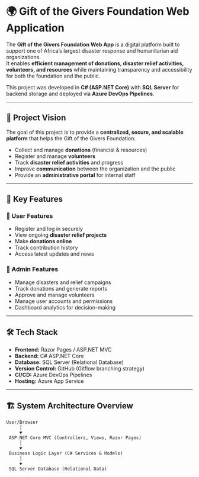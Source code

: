 # 🌍 Gift of the Givers Foundation Web Application

The **Gift of the Givers Foundation Web App** is a digital platform built to support one of Africa’s largest disaster response and humanitarian aid organizations.  
It enables **efficient management of donations, disaster relief activities, volunteers, and resources** while maintaining transparency and accessibility for both the foundation and the public.  

This project was developed in **C# (ASP.NET Core)** with **SQL Server** for backend storage and deployed via **Azure DevOps Pipelines**.

---

## 🎯 Project Vision
The goal of this project is to provide a **centralized, secure, and scalable platform** that helps the Gift of the Givers Foundation:
- Collect and manage **donations** (financial & resources)  
- Register and manage **volunteers**  
- Track **disaster relief activities** and progress  
- Improve **communication** between the organization and the public  
- Provide an **administrative portal** for internal staff  

---

## 📌 Key Features

### 👥 User Features
- Register and log in securely  
- View ongoing **disaster relief projects**  
- Make **donations online**  
- Track contribution history  
- Access latest updates and news  

### 🔐 Admin Features
- Manage disasters and relief campaigns  
- Track donations and generate reports  
- Approve and manage volunteers  
- Manage user accounts and permissions  
- Dashboard analytics for decision-making  

---

## 🛠️ Tech Stack

- **Frontend:** Razor Pages / ASP.NET MVC  
- **Backend:** C# ASP.NET Core  
- **Database:** SQL Server (Relational Database)  
- **Version Control:** GitHub (Gitflow branching strategy)  
- **CI/CD:** Azure DevOps Pipelines  
- **Hosting:** Azure App Service  

---

## 🏗️ System Architecture Overview

```plaintext
User/Browser
     │
     ▼
 ASP.NET Core MVC (Controllers, Views, Razor Pages)
     │
     ▼
 Business Logic Layer (C# Services & Models)
     │
     ▼
 SQL Server Database (Relational Data)
